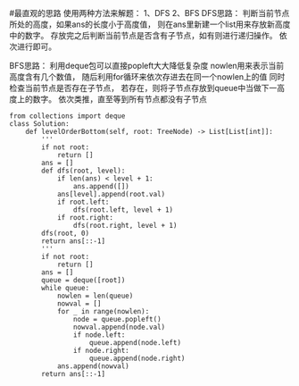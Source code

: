 #最直观的思路
使用两种方法来解题：
1、DFS 2、BFS
DFS思路：
判断当前节点所处的高度，如果ans的长度小于高度值，
则在ans里新建一个list用来存放新高度中的数字。
存放完之后判断当前节点是否含有子节点，如有则进行递归操作。
依次进行即可。

BFS思路：
利用deque包可以直接popleft大大降低复杂度
nowlen用来表示当前高度含有几个数值，
随后利用for循环来依次存进去在同一个nowlen上的值
同时检查当前节点是否存在子节点，
若存在，则将子节点存放到queue中当做下一高度上的数字。
依次类推，直至等到所有节点都没有子节点

```shell
from collections import deque
class Solution:
    def levelOrderBottom(self, root: TreeNode) -> List[List[int]]:
        '''
        if not root:
            return []
        ans = []
        def dfs(root, level):
            if len(ans) < level + 1:
                ans.append([])
            ans[level].append(root.val)
            if root.left:
                dfs(root.left, level + 1)
            if root.right:
                dfs(root.right, level + 1)
        dfs(root, 0)
        return ans[::-1]
        '''
        if not root:
            return []
        ans = []
        queue = deque([root])
        while queue:
            nowlen = len(queue)
            nowval = []
            for _ in range(nowlen):
                node = queue.popleft()
                nowval.append(node.val)
                if node.left:
                    queue.append(node.left)
                if node.right:
                    queue.append(node.right)
            ans.append(nowval)
        return ans[::-1]

```

